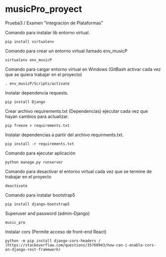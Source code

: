 # musicPro_proyect
Prueba3 / Examen "Integración de Plataformas"

Comando para instalar lib entorno virtual.

```shell
pip install virtualenv
```

Comando para crear un entorno virtual llamado env_musicP

```shell
virtualenv env_musicP
```

Comando para cargar entorno virtual en Windows (GitBash activar cada vez que se quiera trabajar en el proyecto)

```shell
. env_musicP/Scripts/activate
```

Instalar dependencia requests.

```shell
pip install Django
```

Crear archivo requirements.txt (Dependencias) ejecutar cada vez que hayan cambios para actualizar.

```shell
pip freeze > requirements.txt
```

Instalar dependencias a partir del archivo requirments.txt.

```shell
pip install -r requirements.txt
```

Comando para ejecutar aplicación

```shell
python manage.py runserver
```
Comando para desactivar el entorno virtual cada vez que se termine de trabajar en el proyecto

```shell
deactivate
```

Comando para instalar bootstrap5

```shell
pip install django-bootstrap5
```

Superuser and password (admin-Django)

```
music_pro
```

Instalar cors (Permite acceso de front-end React)
```shell
python -m pip install django-cors-headers / (https://stackoverflow.com/questions/35760943/how-can-i-enable-cors-on-django-rest-framework)
```


